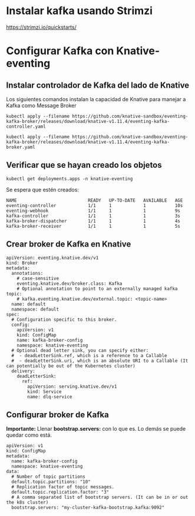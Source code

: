 # Instalar kafka usando Strimzi
https://strimzi.io/quickstarts/


# Configurar Kafka con Knative-eventing
## Instalar controlador de Kafka del lado de Knative
Los siguientes comandos instalan la capacidad de Knative para manejar a Kafka como Message Broker
```{bash}
kubectl apply --filename https://github.com/knative-sandbox/eventing-kafka-broker/releases/download/knative-v1.11.4/eventing-kafka-controller.yaml

kubectl apply --filename https://github.com/knative-sandbox/eventing-kafka-broker/releases/download/knative-v1.11.4/eventing-kafka-broker.yaml
```
## Verificar que se hayan creado los objetos
```{bash}
kubectl get deployments.apps -n knative-eventing
```
Se espera que estén creados:
```{bash}
NAME                           READY   UP-TO-DATE   AVAILABLE   AGE
eventing-controller            1/1     1            1           10s
eventing-webhook               1/1     1            1           9s
kafka-controller               1/1     1            1           3s
kafka-broker-dispatcher        1/1     1            1           4s
kafka-broker-receiver          1/1     1            1           5s
```
## Crear broker de Kafka en Knative
```{YAML}
apiVersion: eventing.knative.dev/v1
kind: Broker
metadata:
  annotations:
    # case-sensitive
    eventing.knative.dev/broker.class: Kafka
    # Optional annotation to point to an externally managed kafka topic:
    # kafka.eventing.knative.dev/external.topic: <topic-name>
  name: default
  namespace: default
spec:
  # Configuration specific to this broker.
  config:
    apiVersion: v1
    kind: ConfigMap
    name: kafka-broker-config
    namespace: knative-eventing
  # Optional dead letter sink, you can specify either:
  #  - deadLetterSink.ref, which is a reference to a Callable
  #  - deadLetterSink.uri, which is an absolute URI to a Callable (It can potentially be out of the Kubernetes cluster)
  delivery:
    deadLetterSink:
      ref:
        apiVersion: serving.knative.dev/v1
        kind: Service
        name: dlq-service
```

## Configurar broker de Kafka
**Importante:** Llenar **bootstrap.servers:** con lo que es. Lo demás se puede quedar como está.

```{YAML}
apiVersion: v1
kind: ConfigMap
metadata:
  name: kafka-broker-config
  namespace: knative-eventing
data:
  # Number of topic partitions
  default.topic.partitions: "10"
  # Replication factor of topic messages.
  default.topic.replication.factor: "3"
  # A comma separated list of bootstrap servers. (It can be in or out the k8s cluster)
  bootstrap.servers: "my-cluster-kafka-bootstrap.kafka:9092"
```